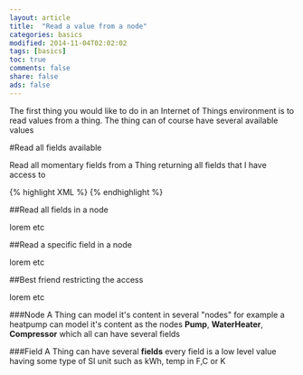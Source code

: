 ```yaml
---
layout: article
title:  "Read a value from a node"
categories: basics
modified: 2014-11-04T02:02:02
tags: [basics]
toc: true
comments: false
share: false
ads: false
---
```


The first thing you would like to do in an Internet of Things environment is to read values from a thing. The thing can of course have several available values 

#Read all fields available

Read all momentary fields from a Thing returning all fields that I have access to

{% highlight XML %}
<iq type='get'
       from='my-device@my-domain.com/resource_id'
       to='your-device@your-domain.com'
       id='S0001'>
      <req xmlns='urn:xmpp:iot:sensordata' seqnr='1' momentary='true'/>
   </iq>
{% endhighlight %}

##Read all fields in a node

lorem etc

##Read a specific field in a node

lorem etc

##Best friend restricting the access

lorem etc

###Node
A Thing can model it's content in several "nodes" for example a heatpump can model it's content as the nodes **Pump**, **WaterHeater**, **Compressor** which all can have several fields

###Field
A Thing can have several **fields** every field is a low level value having some type of SI unit such as kWh, temp in F,C or K

[pidgin-ex]: http://im.about.com/od/imfornewusers/ss/pidgin-account-adding-contacts.htm

